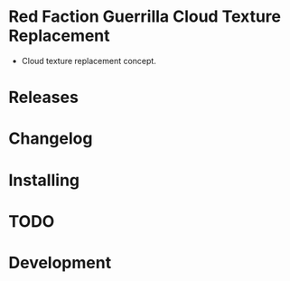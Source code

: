 # Red Faction Guerrilla Cloud Texture Replacement
- Cloud texture replacement concept.

# Releases

# Changelog

# Installing

# TODO

# Development
